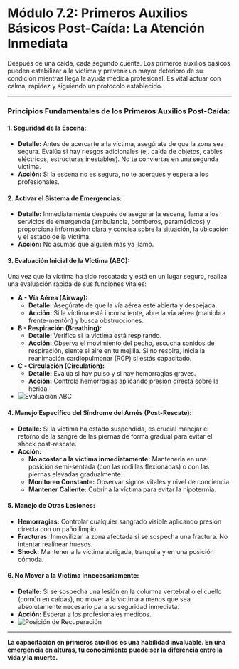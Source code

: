 # Módulo 7.2: Primeros Auxilios Básicos Post-Caída: La Atención Inmediata

Después de una caída, cada segundo cuenta. Los primeros auxilios básicos pueden estabilizar a la víctima y prevenir un mayor deterioro de su condición mientras llega la ayuda médica profesional. Es vital actuar con calma, rapidez y siguiendo un protocolo establecido.

---

### **Principios Fundamentales de los Primeros Auxilios Post-Caída:**

#### **1. Seguridad de la Escena:**

*   **Detalle:** Antes de acercarte a la víctima, asegúrate de que la zona sea segura. Evalúa si hay riesgos adicionales (ej. caída de objetos, cables eléctricos, estructuras inestables). No te conviertas en una segunda víctima.
*   **Acción:** Si la escena no es segura, no te acerques y espera a los profesionales.

#### **2. Activar el Sistema de Emergencias:**

*   **Detalle:** Inmediatamente después de asegurar la escena, llama a los servicios de emergencia (ambulancia, bomberos, paramédicos) y proporciona información clara y concisa sobre la situación, la ubicación y el estado de la víctima.
*   **Acción:** No asumas que alguien más ya llamó.

#### **3. Evaluación Inicial de la Víctima (ABC):**

Una vez que la víctima ha sido rescatada y está en un lugar seguro, realiza una evaluación rápida de sus funciones vitales:

*   **A - Vía Aérea (Airway):**
    *   **Detalle:** Asegúrate de que la vía aérea esté abierta y despejada.
    *   **Acción:** Si la víctima está inconsciente, abre la vía aérea (maniobra frente-mentón) y busca obstrucciones.
*   **B - Respiración (Breathing):**
    *   **Detalle:** Verifica si la víctima está respirando.
    *   **Acción:** Observa el movimiento del pecho, escucha sonidos de respiración, siente el aire en tu mejilla. Si no respira, inicia la reanimación cardiopulmonar (RCP) si estás capacitado.
*   **C - Circulación (Circulation):**
    *   **Detalle:** Evalúa si hay pulso y si hay hemorragias graves.
    *   **Acción:** Controla hemorragias aplicando presión directa sobre la herida.
*   <!-- Visual Sugerido: Diagrama de la evaluación ABC (Airway, Breathing, Circulation). -->
    ![Evaluación ABC](placeholder_evaluacion_abc.png)

#### **4. Manejo Específico del Síndrome del Arnés (Post-Rescate):**

*   **Detalle:** Si la víctima ha estado suspendida, es crucial manejar el retorno de la sangre de las piernas de forma gradual para evitar el shock post-rescate.
*   **Acción:**
    *   **No acostar a la víctima inmediatamente:** Mantenerla en una posición semi-sentada (con las rodillas flexionadas) o con las piernas elevadas gradualmente.
    *   **Monitoreo Constante:** Observar signos vitales y nivel de conciencia.
    *   **Mantener Caliente:** Cubrir a la víctima para evitar la hipotermia.

#### **5. Manejo de Otras Lesiones:**

*   **Hemorragias:** Controlar cualquier sangrado visible aplicando presión directa con un paño limpio.
*   **Fracturas:** Inmovilizar la zona afectada si se sospecha una fractura. No intentar realinear huesos.
*   **Shock:** Mantener a la víctima abrigada, tranquila y en una posición cómoda.

#### **6. No Mover a la Víctima Innecesariamente:**

*   **Detalle:** Si se sospecha una lesión en la columna vertebral o el cuello (común en caídas), no mover a la víctima a menos que sea absolutamente necesario para su seguridad inmediata.
*   **Acción:** Esperar a los profesionales médicos.
*   <!-- Visual Sugerido: Imagen de una persona en posición de recuperación o inmovilización de columna. -->
    ![Posición de Recuperación](placeholder_posicion_recuperacion.png)

---

**La capacitación en primeros auxilios es una habilidad invaluable. En una emergencia en alturas, tu conocimiento puede ser la diferencia entre la vida y la muerte.**

<!-- Elemento Interactivo Sugerido: Un "Escenario de Primeros Auxilios" donde el estudiante deba elegir las acciones correctas en una situación de emergencia post-caída. -->
<InteractiveFirstAidScenario />
